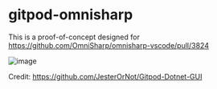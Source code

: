# gitpod-omnisharp
This is a proof-of-concept designed for https://github.com/OmniSharp/omnisharp-vscode/pull/3824


![image](https://user-images.githubusercontent.com/11302521/83690874-d2c44180-a5f1-11ea-9c0f-e58ba91ff36f.png)

Credit: https://github.com/JesterOrNot/Gitpod-Dotnet-GUI
